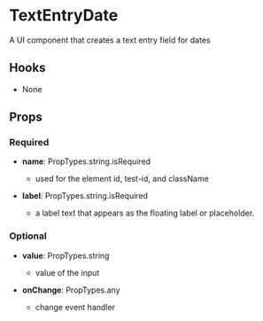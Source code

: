 # TextEntryDate

A UI component that creates a text entry field for dates

## Hooks

-   None

## Props

### Required

-   **name**: PropTypes.string.isRequired

    -   used for the element id, test-id, and className

-   **label**: PropTypes.string.isRequired

    -   a label text that appears as the floating label or placeholder.

### Optional

-   **value**: PropTypes.string

    -   value of the input

-   **onChange**: PropTypes.any

    -   change event handler
